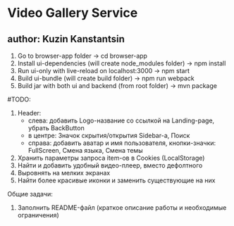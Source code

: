 # Video Gallery Service
## author: Kuzin Kanstantsin

1. Go to browser-app folder -> cd browser-app
2. Install ui-dependencies (will create node_modules folder) -> npm install
3. Run ui-only with live-reload on localhost:3000 -> npm start
4. Build ui-bundle (will create build folder) -> npm run webpack
5. Build jar with both ui and backend (from root folder) -> mvn package


#TODO:
1. Header:
	- слева: добавить Logo-название со ссылкой на Landing-page, убрать BackButton
	- в центре: Значок скрытия/открытия Sidebar-а, Поиск 
	- справа: добавить аватар и имя пользователя, кнопки-значки: FullScreen, Смена языка, Смена темы
2. Хранить параметры запроса item-ов в Cookies (LocalStorage)
3. Найти и добавить удобный видео-плеер, вместо дефолтного
4. Выровнять на мелких экранах
5. Найти более красивые иконки и заменить существующие на них

Общие задачи:
1. Заполнить README-файл (краткое описание работы и необходимые ограничения)